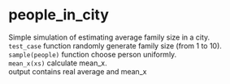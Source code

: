 # people_in_city
Simple simulation of estimating average family size in a city.   
```test_case``` function randomly generate family size (from 1 to 10).  
```sample(people)``` function choose person uniformly.   
```mean_x(xs)``` calculate mean_x.   
output contains real average and mean_x
